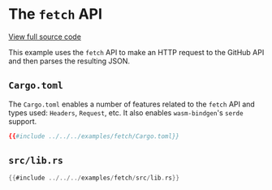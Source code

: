 # The `fetch` API

[View full source code][code]

[code]: https://github.com/rustwasm/wasm-bindgen/tree/master/examples/fetch

This example uses the `fetch` API to make an HTTP request to the GitHub API and
then parses the resulting JSON.

## `Cargo.toml`

The `Cargo.toml` enables a number of features related to the `fetch` API and
types used: `Headers`, `Request`, etc. It also enables `wasm-bindgen`'s `serde`
support.

```toml
{{#include ../../../examples/fetch/Cargo.toml}}
```

## `src/lib.rs`

```rust
{{#include ../../../examples/fetch/src/lib.rs}}
```
